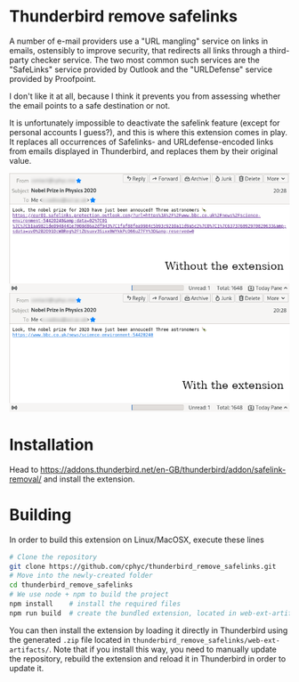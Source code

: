 # Thunderbird remove safelinks

A number of e-mail providers use a "URL mangling" service on links in emails,
ostensibly to improve security, that redirects all links through a third-party
checker service. The two most common such services are the "SafeLinks" service
provided by Outlook and the "URLDefense" service provided by Proofpoint.

I don't like it at all, because I think it prevents you from assessing whether the email points to a safe destination or not.

It is unfortunately impossible to deactivate the safelink feature (except for personal accounts I guess?), and this is where this extension comes in play.
It replaces all occurrences of Safelinks- and URLdefense-encoded links from emails displayed in Thunderbird, and replaces them by their original value.

![Mail view with and without the extension.](/demonstration.png?raw=true "Mail view with and without the extension.")

# Installation

Head to https://addons.thunderbird.net/en-GB/thunderbird/addon/safelink-removal/ and install the extension.

# Building

In order to build this extension on Linux/MacOSX, execute these lines
```bash
# Clone the repository
git clone https://github.com/cphyc/thunderbird_remove_safelinks.git
# Move into the newly-created folder
cd thunderbird_remove_safelinks
# We use node + npm to build the project
npm install    # install the required files
npm run build  # create the bundled extension, located in web-ext-artifacts/
```
You can then install the extension by loading it directly in Thunderbird using the generated `.zip` file located in `thunderbird_remove_safelinks/web-ext-artifacts/`.
Note that if you install this way, you need to manually update the repository, rebuild the extension and reload it in Thunderbird in order to update it.
